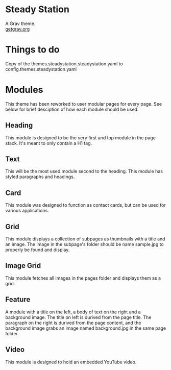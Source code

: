 # Steady Station

A Grav theme.  
[getgrav.org](https://getgrav.org/)


# Things to do
Copy of the themes.steadystation.steadystation.yaml to config.themes.steadystation.yaml

# Modules
This theme has been reworked to user modular pages for every page. See below for brief desciption of how each module should be used.

## Heading
This module is designed to be the very first and top module in the page stack. It's meant to only contain a H1 tag.

## Text
This will be the most used module second to the heading. This module has styled paragraphs and headings.

## Card
This module was designed to function as contact cards, but can be used for various applications.

## Grid
This module displays a collection of subpages as thumbnails with a title and an image. The image in the subpage's folder should be name sample.jpg to properly be found and display.

## Image Grid
This module fetches all images in the pages folder and displays them as a grid.

## Feature
A module with a title on the left, a body of text on the right and a background image. The title on left is durived from the page title. The paragraph on the right is durived from the page content, and the background image grabs an image named background.jpg in the same page folder.

## Video
This module is designed to hold an embedded YouTube video.
